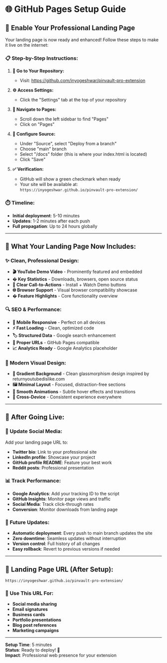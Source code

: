 # 🌐 GitHub Pages Setup Guide

## 🚀 **Enable Your Professional Landing Page**

Your landing page is now ready and enhanced! Follow these steps to make it live on the internet:

### 📋 **Step-by-Step Instructions:**

1. **🔗 Go to Your Repository:**
   - Visit: https://github.com/inyogeshwar/pinvault-pro-extension

2. **⚙️ Access Settings:**
   - Click the "Settings" tab at the top of your repository

3. **📄 Navigate to Pages:**
   - Scroll down the left sidebar to find "Pages"
   - Click on "Pages"

4. **🔧 Configure Source:**
   - Under "Source", select "Deploy from a branch"
   - Choose "main" branch
   - Select "/docs" folder (this is where your index.html is located)
   - Click "Save"

5. **✅ Verification:**
   - GitHub will show a green checkmark when ready
   - Your site will be available at: `https://inyogeshwar.github.io/pinvault-pro-extension/`

### ⏱️ **Timeline:**
- **Initial deployment**: 5-10 minutes
- **Updates**: 1-2 minutes after each push
- **Full propagation**: Up to 24 hours globally

---

## 🎯 **What Your Landing Page Now Includes:**

### ✨ **Clean, Professional Design:**
- **🎬 YouTube Demo Video** - Prominently featured and embedded
- **� Key Statistics** - Downloads, browsers, open source status  
- **🔧 Clear Call-to-Actions** - Install + Watch Demo buttons
- **🌐 Browser Support** - Visual browser compatibility showcase
- **� Feature Highlights** - Core functionality overview

### 🔍 **SEO & Performance:**
- **📱 Mobile Responsive** - Perfect on all devices
- **⚡ Fast Loading** - Clean, optimized code
- **🏷️ Structured Data** - Google search enhancement
- **🔗 Proper URLs** - GitHub Pages compatible
- **📈 Analytics Ready** - Google Analytics placeholder

### 🎨 **Modern Visual Design:**
- **🌈 Gradient Background** - Clean glassmorphism design inspired by returnyoutubedislike.com
- **🖼️ Minimal Layout** - Focused, distraction-free sections
- **💫 Smooth Animations** - Subtle hover effects and transitions
- **📱 Cross-Device** - Consistent experience everywhere

---

## 🚀 **After Going Live:**

### 📱 **Update Social Media:**
Add your landing page URL to:
- **Twitter bio**: Link to your professional site
- **LinkedIn profile**: Showcase your project
- **GitHub profile README**: Feature your best work
- **Reddit posts**: Professional presentation

### 📊 **Track Performance:**
- **Google Analytics**: Add your tracking ID to the script
- **GitHub Insights**: Monitor page views and traffic
- **Social Media**: Track click-through rates
- **Conversion**: Monitor downloads from landing page

### 🔄 **Future Updates:**
- **Automatic deployment**: Every push to main branch updates the site
- **Zero downtime**: Seamless updates without interruption
- **Version control**: Full history of all changes
- **Easy rollback**: Revert to previous versions if needed

---

## 🌟 **Landing Page URL (After Setup):**
```
https://inyogeshwar.github.io/pinvault-pro-extension/
```

### 🎯 **Use This URL For:**
- **Social media sharing**
- **Email signatures** 
- **Business cards**
- **Portfolio presentations**
- **Blog post references**
- **Marketing campaigns**

---

**Setup Time**: 5 minutes  
**Status**: Ready to deploy! 🚀  
**Impact**: Professional web presence for your extension
